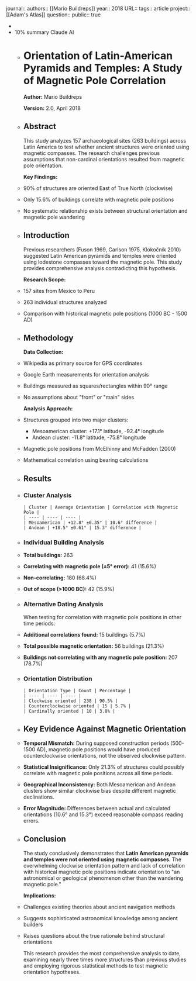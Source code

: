 journal::
authors:: [[Mario Buildreps]] 
year:: 2018
URL::
tags:: article
project:: [[Adam's Atlas]] 
question::
public:: true

-
- 10% summary Claude AI
	- # Orientation of Latin-American Pyramids and Temples: A Study of Magnetic Pole Correlation
	  
	  **Author:** Mario Buildreps
	  
	  **Version:** 2.0, April 2018
	- ## Abstract
	  
	  This study analyzes 157 archaeological sites (263 buildings) across Latin America to test whether ancient structures were oriented using magnetic compasses. The research challenges previous assumptions that non-cardinal orientations resulted from magnetic pole orientation.
	  
	  **Key Findings:**
	- 90% of structures are oriented East of True North (clockwise)
	- Only 15.6% of buildings correlate with magnetic pole positions
	- No systematic relationship exists between structural orientation and magnetic pole wandering
	- ## Introduction
	  
	  Previous researchers (Fuson 1969, Carlson 1975, Klokočník 2010) suggested Latin American pyramids and temples were oriented using lodestone compasses toward the magnetic pole. This study provides comprehensive analysis contradicting this hypothesis.
	  
	  **Research Scope:**
	- 157 sites from Mexico to Peru
	- 263 individual structures analyzed
	- Comparison with historical magnetic pole positions (1000 BC - 1500 AD)
	- ## Methodology
	  
	  **Data Collection:**
	- Wikipedia as primary source for GPS coordinates
	- Google Earth measurements for orientation analysis
	- Buildings measured as squares/rectangles within 90° range
	- No assumptions about "front" or "main" sides
	  
	  **Analysis Approach:**
	- Structures grouped into two major clusters:
		- Mesoamerican cluster: +17.1° latitude, -92.4° longitude
		- Andean cluster: -11.8° latitude, -75.8° longitude
	- Magnetic pole positions from McElhinny and McFadden (2000)
	- Mathematical correlation using bearing calculations
	- ## Results
	- ### Cluster Analysis
	  
	  ```
	  | Cluster | Average Orientation | Correlation with Magnetic Pole |
	  | ---- | ---- | ---- |
	  | Mesoamerican | +12.8° ±0.35° | 10.6° difference |
	  | Andean | +18.5° ±0.61° | 15.3° difference |
	  ```
	- ### Individual Building Analysis
	- **Total buildings:** 263
	- **Correlating with magnetic pole (±5° error):** 41 (15.6%)
	- **Non-correlating:** 180 (68.4%)
	- **Out of scope (>1000 BC):** 42 (15.9%)
	- ### Alternative Dating Analysis
	  
	  When testing for correlation with magnetic pole positions in other time periods:
	- **Additional correlations found:** 15 buildings (5.7%)
	- **Total possible magnetic orientation:** 56 buildings (21.3%)
	- **Buildings not correlating with any magnetic pole position:** 207 (78.7%)
	- ### Orientation Distribution
	  
	  ```
	  | Orientation Type | Count | Percentage |
	  | ---- | ---- | ---- |
	  | Clockwise oriented | 238 | 90.5% |
	  | Counterclockwise oriented | 15 | 5.7% |
	  | Cardinally oriented | 10 | 3.8% |
	  ```
	- ## Key Evidence Against Magnetic Orientation
	- **Temporal Mismatch:** During supposed construction periods (500-1500 AD), magnetic pole positions would have produced counterclockwise orientations, not the observed clockwise pattern.
	- **Statistical Insignificance:** Only 21.3% of structures could possibly correlate with magnetic pole positions across all time periods.
	- **Geographical Inconsistency:** Both Mesoamerican and Andean clusters show similar clockwise bias despite different magnetic declinations.
	- **Error Magnitude:** Differences between actual and calculated orientations (10.6° and 15.3°) exceed reasonable compass reading errors.
	- ## Conclusion
	  
	  The study conclusively demonstrates that **Latin American pyramids and temples were not oriented using magnetic compasses**. The overwhelming clockwise orientation pattern and lack of correlation with historical magnetic pole positions indicate orientation to "an astronomical or geological phenomenon other than the wandering magnetic pole."
	  
	  **Implications:**
	- Challenges existing theories about ancient navigation methods
	- Suggests sophisticated astronomical knowledge among ancient builders
	- Raises questions about the true rationale behind structural orientations
	  
	  This research provides the most comprehensive analysis to date, examining nearly three times more structures than previous studies and employing rigorous statistical methods to test magnetic orientation hypotheses.